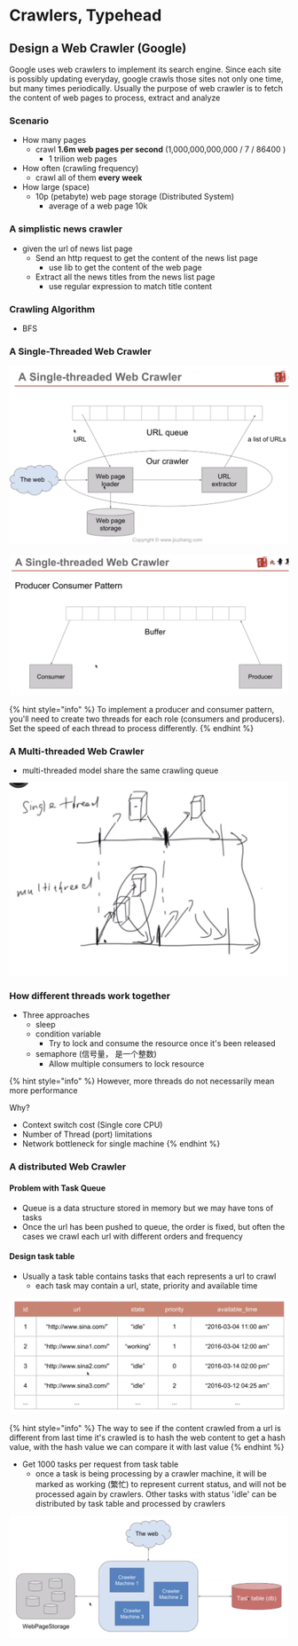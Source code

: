 # Crawlers, Typehead

## Design a Web Crawler \(Google\)

Google uses web crawlers to implement its search engine. Since each site is possibly updating everyday, google crawls those sites not only one time, but many times periodically. Usually the purpose of web crawler is to fetch the content of web pages to process, extract and analyze

### Scenario

* How many pages
  * crawl **1.6m web pages per second** \(1,000,000,000,000 / 7 / 86400 \)
    * 1 trilion web pages
* How often \(crawling frequency\)
  * crawl all of them **every week**
* How large \(space\)
  * 10p \(petabyte\) web page storage \(Distributed System\)
    * average of a web page 10k

### A simplistic news crawler

* given the url of news list page
  * Send an http request to get the content of the news list page
    * use lib to get the content of the web page
  * Extract all the news titles from the news list page
    * use regular expression to match title content

### Crawling Algorithm

* BFS

### A Single-Threaded Web Crawler

![](../../.gitbook/assets/screen-shot-2019-12-16-at-6.10.39-pm.png)

![](../../.gitbook/assets/screen-shot-2019-12-16-at-6.17.38-pm.png)

{% hint style="info" %}
To implement a producer and consumer pattern, you'll need to create two threads for each role \(consumers and producers\). Set the speed of each thread to process differently.
{% endhint %}

### A Multi-threaded Web Crawler

* multi-threaded model share the same crawling queue

![](../../.gitbook/assets/screen-shot-2019-12-16-at-6.34.01-pm.png)

### How different threads work together

* Three approaches
  * sleep
  * condition variable 
    * Try to lock and consume the resource once it's been released
  * semaphore \(信号量， 是一个整数\)
    * Allow multiple consumers to lock resource

{% hint style="info" %}
However, more threads do not necessarily mean more performance

Why?

* Context switch cost \(Single core CPU\)
* Number of Thread \(port\) limitations
* Network bottleneck for single machine
{% endhint %}

### A distributed Web Crawler

#### Problem with Task Queue

* Queue is a data structure stored in memory but we may have tons of tasks
* Once the url has been pushed to queue, the order is fixed, but often the cases we crawl each url with different orders and frequency

#### Design task table

* Usually a task table contains tasks that each represents a url to crawl
  * each task may contain a url, state, priority and available time

![](../../.gitbook/assets/screen-shot-2019-12-17-at-10.34.29-pm.png)

{% hint style="info" %}
The way to see if the content crawled from a url is different from last time it's crawled is to hash the web content to get a hash value, with the hash value we can compare it with last value
{% endhint %}

* Get 1000 tasks per request from task table
  * once a task is being processing by a crawler machine, it will be marked as working \(繁忙\) to represent current status, and will not be processed again by crawlers. Other tasks with status 'idle' can be distributed by task table and processed by crawlers

![](../../.gitbook/assets/screen-shot-2019-12-17-at-10.27.21-pm.png)



